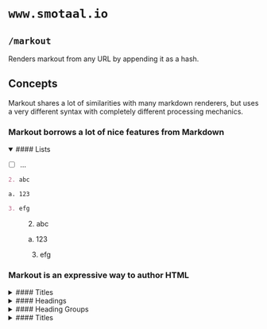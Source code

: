 ﻿# `www.smotaal.io`

## `/markout`

Renders markout from any URL by appending it as a hash.

## Concepts

Markout shares a lot of similarities with many markdown renderers, but uses a very different syntax with completely different processing mechanics.

### Markout borrows a lot of nice features from Markdown

<details open><summary>
#### Lists
</summary>

- [ ] …

<div column-grid>

<!-- prettier-ignore-start -->

<div>

```md
2. abc

a. 123

3. efg
```

</div>

<figure>
2. abc

a. 123

3. efg
</figure>

<!-- prettier-ignore-end -->

</div>
</details>

### Markout is an expressive way to author HTML

<details><summary>
#### Titles
</summary>

- [ ] Title are implicitly defined from leading heading(s)

<div>

```md
# Hello World <!-- Title --->
```

</div>

- [ ] Title are explicitly defined from first `<title>` tag

```md
# Hello World

<title>Hello World!</title> <!-- Title --->
<title>Hello World!!</title>
```

</details>

<details><summary>
#### Headings
</summary>

- [ ] Headings are created per conventional `#` prefix

<div column-grid>

<!-- prettier-ignore-start -->

<div>


```md
# Heading 1
---
## Heading 2
---
### Heading 3
---
#### Heading 4
---
##### Heading 5
---
###### Heading 6
---
####### No Heading 7
```

</div>

<figure>
# Heading 1
---
## Heading 2
---
### Heading 3
---
#### Heading 4
---
##### Heading 5
---
###### Heading 6
---
####### No Heading 7
</figure>

<!-- prettier-ignore-end -->

</div>

- [ ] Headings are created using `<h1>`, `<h2>`, `<h3>`, `<h4>`, `<h5>`, and `<h6>` tags

<div column-grid>

<!-- prettier-ignore-start -->

<div>

```md
<h1>Heading 1</h1>
---
<h2>Heading 2</h2>
---
<h3>Heading 3</h3>
---
<h4>Heading 4</h4>
---
<h5>Heading 5</h5>
---
<h6>Heading 6</h6>
---
<h7>No Heading 7</h7>
```

</div>

<figure>
<h1>Heading 1</h1>
---
<h2>Heading 2</h2>
---
<h3>Heading 3</h3>
---
<h4>Heading 4</h4>
---
<h5>Heading 5</h5>
---
<h6>Heading 6</h6>
---
<h7>No Heading 7</h7>
</figure>
<!-- prettier-ignore-end -->

</div>

</details>

<details><summary>
#### Heading Groups
</summary>

- [ ] Heading groups are created from well-chained heading blocks

<div column-grid>

<!-- prettier-ignore-start -->

<div>

```md
# Heading
## Subheading
---
## Heading
### Subheading
---
# Heading
### Heading
```

</div>

<figure>
# Heading
## Subheading
---
## Heading
### Subheading
---
# Heading
### Heading
</figure>
<!-- prettier-ignore-end -->

</div>
</details>

<details><summary>
#### Titles
</summary>

- [ ] Heading groups are created from well-chained heading blocks

<div column-grid>

<!-- prettier-ignore-start -->

<div>

```md
markdown
```

</div>

<figure>
markout
</figure>

<!-- prettier-ignore-end -->

</div>
</details>
